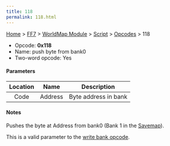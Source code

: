 ```yaml
---
title: 118
permalink: 118.html
---
```


[Home](../../../../Main%20Page.md) > [FF7](../../../../FF7.md) > [WorldMap Module](../../../WorldMap%20Module.md) > [Script](../../Script.md) > [Opcodes](../Opcodes.md) > 118

-   Opcode: **0x118**
-   Name: push byte from bank0
-   Two-word opcode: Yes

#### Parameters

| Location |  Name   |     Description      |
|:--------:|:-------:|:--------------------:|
|   Code   | Address | Byte address in bank |

#### Notes

Pushes the byte at Address from bank0 (Bank 1 in the [Savemap][]).

This is a valid parameter to the [write bank opcode][].

  [Savemap]: ../../../Savemap.md "wikilink"
  [write bank opcode]: ../../../WorldMap%20Module/Script/Opcodes/0e0.md "wikilink"
